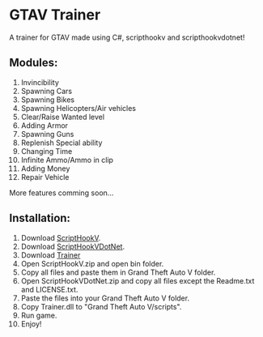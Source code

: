 
# GTAV Trainer

A trainer for GTAV made using C#, scripthookv and scripthookvdotnet!

## Modules:

1. Invincibility
2. Spawning Cars
3. Spawning Bikes
4. Spawning Helicopters/Air vehicles
5. Clear/Raise Wanted level
6. Adding Armor
7. Spawning Guns
8. Replenish Special ability
9. Changing Time
10. Infinite Ammo/Ammo in clip
11. Adding Money
12. Repair Vehicle

More features comming soon...


## Installation:
1. Download [ScriptHookV](http://dev-c.com/gtav/scripthookv/).
2. Download [ScriptHookVDotNet](https://github.com/scripthookvdotnet/scripthookvdotnet).
3. Download [Trainer](https://github.com/HellCrystal6/GTAV-Trainer)
4. Open ScriptHookV.zip and open bin folder.
5. Copy all files and paste them in Grand Theft Auto V folder.
6. Open ScriptHookVDotNet.zip and copy all files except the Readme.txt and LICENSE.txt.
7. Paste the files into your Grand Theft Auto V folder.
8. Copy Trainer.dll to "Grand Theft Auto V/scripts".
9. Run game.
10. Enjoy!

